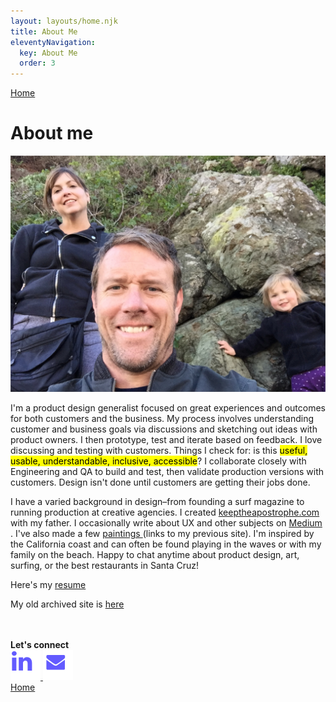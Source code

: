 ```yaml
---
layout: layouts/home.njk
title: About Me
eleventyNavigation:
  key: About Me
  order: 3
---
```


<!-- <a href="/" class="arrows">
HOME</a> / -->

<div class="bottom-arrows"><a href="/">Home</a></div>

# About me #

<img class="profile2" src="/img/family-pic.jpg">

<p>I'm a product design generalist focused on great experiences and outcomes for both customers and the business. My process involves understanding customer and business goals via discussions and sketching out ideas with product owners. I then prototype, test and iterate based on feedback. I love discussing and testing with customers. Things I check for: is this <mark>useful, usable, understandable, inclusive, accessible</mark>? I collaborate closely with Engineering and QA to build and test, then validate production versions with customers. Design isn't done until customers are getting their jobs done.
</p>
<p>
I have a varied background in design–from founding a surf magazine to running production at creative agencies. I created <a href="https://keeptheapostrophe.com" target="_blank">keeptheapostrophe.com  <i class="fas fa-external-link-alt"></i></a> with my father. I occasionally write about UX and other subjects on <a href="https://medium.com/@mattosurf" target="_blank">Medium  <i class="fas fa-external-link-alt"></i></a>. I've also made a few <a href="https://olearystudios.com/paintings" target="_blank">paintings  <i class="fas fa-external-link-alt"></i></a> (links to my previous site). I'm inspired by the California coast and can often be found playing in the waves or with my family on the beach. Happy to chat anytime about product design, art, surfing, or the best restaurants in Santa Cruz!
    </p>
Here's my <a href="/img/Resume-Matt-O'Leary.pdf">resume</a>
</br>
<p>My old archived site is <a href="https://mattoleary-archived.netlify.app/">here</a></p>
</br>
<br>
<strong>Let's connect</strong></br>
<div class="connect">
<a href="https://www.linkedin.com/in/matt-oleary/"><img src="/img/linkedin.svg" alt="linkedin logo">
<a href="mailto:mattosurf@gmail.com"><img src="/img/mail.svg" alt="mail icon"></a>
</div>


<div class="bottom-nav"><a href="/">Home</a>
</div>
